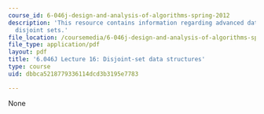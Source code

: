 ```yaml
---
course_id: 6-046j-design-and-analysis-of-algorithms-spring-2012
description: 'This resource contains information regarding advanced data structures:
  disjoint sets.'
file_location: /coursemedia/6-046j-design-and-analysis-of-algorithms-spring-2012/dbbca5218779336114dcd3b3195e7783_MIT6_046JS12_lec16.pdf
file_type: application/pdf
layout: pdf
title: '6.046J Lecture 16: Disjoint-set data structures'
type: course
uid: dbbca5218779336114dcd3b3195e7783

---
```

None